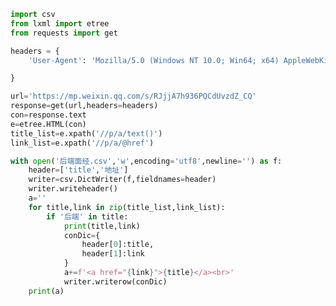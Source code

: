 
<BlogInfo id="1117" title="39.爬取面经" author="白日梦想猿" pv=0 read_times=0 pre_cost_time="0分44秒" category="爬虫学习" tag_list="['爬虫学习']" create_time="2020.06.14 08:07:57" update_time="2022.01.26 16:26:49" />

```python
import csv
from lxml import etree
from requests import get

headers = {
    'User-Agent': 'Mozilla/5.0 (Windows NT 10.0; Win64; x64) AppleWebKit/537.36 (KHTML, like Gecko) Chrome/95.0.4638.69 Safari/537.36 Edg/95.0.1020.44',

}

url='https://mp.weixin.qq.com/s/RJjjA7h936PQCdUvzdZ_CQ'
response=get(url,headers=headers)
con=response.text
e=etree.HTML(con)
title_list=e.xpath('//p/a/text()')
link_list=e.xpath('//p/a/@href')

with open('后端面经.csv','w',encoding='utf8',newline='') as f:
    header=['title','地址']
    writer=csv.DictWriter(f,fieldnames=header)
    writer.writeheader()
    a=''
    for title,link in zip(title_list,link_list):
        if '后端' in title:
            print(title,link)
            conDic={
                header[0]:title,
                header[1]:link
            }
            a+=f'<a href="{link}">{title}</a><br>'
            writer.writerow(conDic)
    print(a)
```
